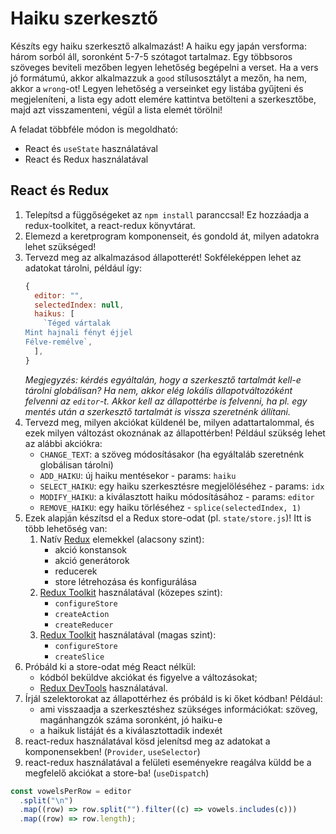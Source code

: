 # Haiku szerkesztő

Készíts egy haiku szerkesztő alkalmazást! A haiku egy japán versforma: három sorból áll, soronként 5-7-5 szótagot tartalmaz. Egy többsoros szöveges beviteli mezőben legyen lehetőség begépelni a verset. Ha a vers jó formátumú, akkor alkalmazzuk a `good` stílusosztályt a mezőn, ha nem, akkor a `wrong`-ot! Legyen lehetőség a verseinket egy listába gyűjteni és megjeleníteni, a lista egy adott elemére kattintva betölteni a szerkesztőbe, majd azt visszamenteni, végül a lista elemét törölni!

A feladat többféle módon is megoldható:

- React és `useState` használatával
- React és Redux használatával

## React és Redux

1. Telepítsd a függőségeket az `npm install` paranccsal! Ez hozzáadja a redux-toolkitet, a react-redux könyvtárat.
2. Elemezd a keretprogram komponenseit, és gondold át, milyen adatokra lehet szükséged!
3. Tervezd meg az alkalmazásod állapotterét! Sokféleképpen lehet az adatokat tárolni, például így:
   ```js
   {
     editor: "",
     selectedIndex: null,
     haikus: [
       `Téged vártalak
   Mint hajnali fényt éjjel
   Félve-remélve`,
     ],
   }
   ```
   _Megjegyzés: kérdés egyáltalán, hogy a szerkesztő tartalmát kell-e tárolni globálisan? Ha nem, akkor elég lokális állapotváltozóként felvenni az `editor`-t. Akkor kell az állapottérbe is felvenni, ha pl. egy mentés után a szerkesztő tartalmát is vissza szeretnénk állítani._
4. Tervezd meg, milyen akciókat küldenél be, milyen adattartalommal, és ezek milyen változást okoznának az állapottérben! Például szükség lehet az alábbi akciókra:
   - `CHANGE_TEXT`: a szöveg módosításakor (ha egyáltaláb szeretnénk globálisan tárolni)
   - `ADD_HAIKU`: új haiku mentésekor - params: `haiku`
   - `SELECT_HAIKU`: egy haiku szerkesztésre megjelöléséhez - params: `idx`
   - `MODIFY_HAIKU`: a kiválasztott haiku módosításához - params: `editor`
   - `REMOVE_HAIKU`: egy haiku törléséhez - `splice(selectedIndex, 1)`
5. Ezek alapján készítsd el a Redux store-odat (pl. `state/store.js`)! Itt is több lehetőség van:
   1. Natív [Redux](https://redux.js.org/) elemekkel (alacsony szint):
      - akció konstansok
      - akció generátorok
      - reducerek
      - store létrehozása és konfigurálása
   2. [Redux Toolkit](https://redux-toolkit.js.org/) használatával (közepes szint):
      - `configureStore`
      - `createAction`
      - `createReducer`
   3. [Redux Toolkit](https://redux-toolkit.js.org/) használatával (magas szint):
      - `configureStore`
      - `createSlice`
6. Próbáld ki a store-odat még React nélkül:
   - kódból beküldve akciókat és figyelve a változásokat;
   - [Redux DevTools](https://chrome.google.com/webstore/detail/redux-devtools/lmhkpmbekcpmknklioeibfkpmmfibljd) használatával.
7. Írjál szelektorokat az állapottérhez és próbáld is ki őket kódban! Például:
   - ami visszaadja a szerkesztéshez szükséges információkat: szöveg, magánhangzók száma soronként, jó haiku-e
   - a haikuk listáját és a kiválasztottadik indexét
8. react-redux használatával kösd jelenítsd meg az adatokat a komponensekben! (`Provider`, `useSelector`)
9. react-redux használatával a felületi eseményekre reagálva küldd be a megfelelő akciókat a store-ba! (`useDispatch`)

```js
const vowelsPerRow = editor
  .split("\n")
  .map((row) => row.split("").filter((c) => vowels.includes(c)))
  .map((row) => row.length);
```
